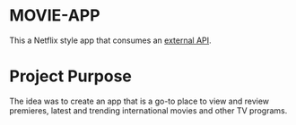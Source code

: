# MOVIE-APP

This a Netflix style app that consumes an [external API](https://www.themoviedb.org). 

# Project Purpose
The idea was to create an app that is a go-to place to view and review premieres, latest and trending international movies and other TV programs.
 